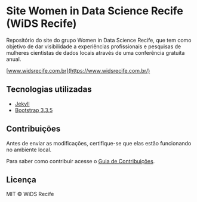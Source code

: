 # Site Women in Data Science Recife (WiDS Recife)

Repositório do site do grupo Women in Data Science Recife, que tem como objetivo de dar visibilidade a experiências profissionais e pesquisas de mulheres cientistas de dados locais através de uma conferência gratuita anual.

[www.widsrecife.com.br](https://www.widsrecife.com.br/)


## Tecnologias utilizadas

* [Jekyll](https://jekyllrb.com)
* [Bootstrap 3.3.5](https://getbootstrap.com/)

## Contribuições
Antes de enviar as modificações, certifique-se que elas estão funcionando no ambiente local.

Para saber como contribuir acesse o [Guia de Contribuições](https://github.com/widsrecife/site-jekyll/blob/master/CONTRIBUTING.md).


## Licença
MIT © WiDS Recife
